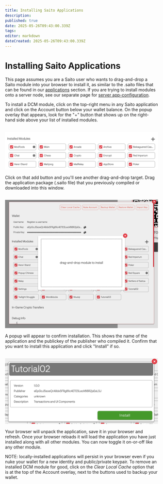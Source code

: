 ```yaml
---
title: Installing Saito Applications
description: 
published: true
date: 2025-05-26T09:43:00.339Z
tags: 
editor: markdown
dateCreated: 2025-05-26T09:43:00.339Z
---
```


# Installing Saito Applications

This page assumes you are a Saito user who wants to drag-and-drop a Saito module into your browser to install it, as similar to the .saito files that can be found in our [applications](/applications) section. If you are trying to install modules onto a server node, see our separate page for [server app-configuration](/config).

To install a DCM module, click on the top-right menu in any Saito application and click on the Account button below your wallet balance. On the popup overlay that appears, look for the "+" button that shows up on the right-hand side above your list of installed modules.

<br />
<img src="/compile-03.png" style="width:600px" />

Click on that add button and you'll see another drag-and-drop target. Drag the application package (.saito file) that you previously compiled or downloaded into this window.

<br />
<img src="/compile-04.png" style="width:600px" />

A popup will appear to confirm installation. This shows the name of the application and the publickey of the publisher who compiled it. Confirm that you want to install this application and click "Install" if so.

<br />
<img src="/compile-05.png" style="width:600px" />

Your browser will unpack the application, save it in your browser and refresh. Once your browser reloads it will load the application you have just installed along with all other modules. You can now toggle it on-or-off like any other module.

NOTE: locally-installed applications will persist in your browser even if you nuke your wallet for a new identity and public/private keypair. To remove an installed DCM module for good, click on the *Clear Local Cache* option that is at the top of the Account overlay, next to the buttons used to backup your wallet.